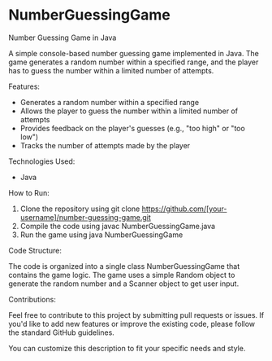 # NumberGuessingGame
Number Guessing Game in Java

A simple console-based number guessing game implemented in Java. The game generates a random number within a specified range, and the player has to guess the number within a limited number of attempts.

Features:

- Generates a random number within a specified range
- Allows the player to guess the number within a limited number of attempts
- Provides feedback on the player's guesses (e.g., "too high" or "too low")
- Tracks the number of attempts made by the player

Technologies Used:

- Java 

How to Run:

1. Clone the repository using git clone https://github.com/[your-username]/number-guessing-game.git
2. Compile the code using javac NumberGuessingGame.java
3. Run the game using java NumberGuessingGame

Code Structure:

The code is organized into a single class NumberGuessingGame that contains the game logic. The game uses a simple Random object to generate the random number and a Scanner object to get user input.

Contributions:

Feel free to contribute to this project by submitting pull requests or issues. If you'd like to add new features or improve the existing code, please follow the standard GitHub guidelines.

You can customize this description to fit your specific needs and style. 
